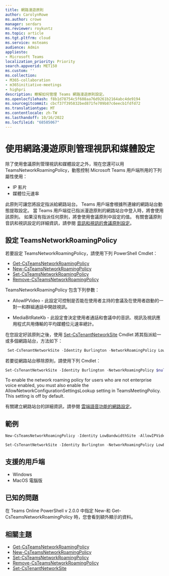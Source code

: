 ```yaml
---
title: 網路漫遊原則
author: CarolynRowe
ms.author: crowe
manager: serdars
ms.reviewer: roykuntz
ms.topic: article
ms.tgt.pltfrm: cloud
ms.service: msteams
audience: Admin
appliesto:
- Microsoft Teams
localization_priority: Priority
search.appverid: MET150
ms.custom: ''
ms.collection:
- M365-collaboration
- m365initiative-meetings
- highpri
description: 瞭解如何管理 Teams 網路漫遊原則設定。
ms.openlocfilehash: f8b1d78754c5f608aa76d9261b2164abc4de9194
ms.sourcegitcommit: cbcf37f395832bed871fe709b87c6eecb1fdfd72
ms.translationtype: MT
ms.contentlocale: zh-TW
ms.lasthandoff: 10/16/2022
ms.locfileid: "68585067"
---
```

# <a name="manage-video-and-media-settings-with-the-network-roaming-policy"></a>使用網路漫遊原則管理視訊和媒體設定

除了使用會議原則管理視訊和媒體設定之外，現在您還可以用 TeamsNetworkRoamingPolicy，動態控制 Microsoft Teams 用戶端所用的下列屬性使用： 

- IP 影片
- 媒體位元速率

此原則可讓您將設定指派給網路站台。 Teams 用戶端會根據所連線的網路站台動態提取設定。 當 Teams 用戶端從已指派漫遊原則的網路站台中登入時，將會使用該原則。 如果沒有指派任何原則，將會使用會議原則中設定的值。 有關會議原則音訊和視訊設定的詳細資訊，請參閱 [音訊和視訊的會議原則設定](meeting-policies-audio-and-video.md)。

## <a name="configure-the-teamsnetworkroamingpolicy"></a>設定 TeamsNetworkRoamingPolicy

若要設定 TeamsNetworkRoamingPolicy，請使用下列 PowerShell Cmdlet：

- [Get-CsTeamsNetworkRoamingPolicy](/powershell/module/skype/get-csteamsnetworkroamingpolicy)
- [New-CsTeamsNetworkRoamingPolicy](/powershell/module/skype/new-csteamsnetworkroamingpolicy)
- [Set-CsTeamsNetworkRoamingPolicy](/powershell/module/skype/set-csteamsnetworkroamingpolicy)
- [Remove-CsTeamsNetworkRoamingPolicy](/powershell/module/skype/remove-csteamsnetworkroamingpolicy)

TeamsNetworkRoamingPolicy 包含下列參數：

- AllowIPVideo - 此設定可控制是否能在使用者主持的會議及在使用者啟動的一對一和群組通話中開啟視訊。

- MediaBitRateKb - 此設定會決定使用者通話和會議中的音訊、視訊及視訊應用程式共用傳輸的平均媒體位元速率總計。

在您設定好該原則之後，使用 [Set-CsTenantNetworkSite](/powershell/module/skype/set-cstenantnetworksite) Cmdlet 將其指派給一或多個網路站台，方法如下：

```PowerShell
 Set-CsTenantNetworkSite -Identity Burlington -NetworkRoamingPolicy LowBandwidthSite
 ``` 
 
 若要從網路站台移除原則，請使用下列 Cmdlet：
 
 ```PowerShell
 Set-CsTenantNetworkSite -Identity Burlington -NetworkRoamingPolicy $null
 ```

To enable the network roaming policy for users who are not enterprise voice enabled, you must also enable the AllowNetworkConfigurationSettingsLookup setting in TeamsMeetingPolicy. This setting is off by default.

有關建立網路站台的詳細資訊，請參閱 [雲端語音功能的網路設定](cloud-voice-network-settings.md)。 

## <a name="examples"></a>範例

```PowerShell
New-CsTeamsNetworkRoamingPolicy -Identity LowBandwidthSite -AllowIPVideo $false -MediaBitRateKb 1000
```

```PowerShell
Set-CsTenantNetworkSite -Identity Burlington -NetworkRoamingPolicy LowBandwidthSite
```

## <a name="supported-clients"></a>支援的用戶端

- Windows 
- MacOS 電腦版

## <a name="known-issues"></a>已知的問題

在 Teams Online PowerShell v 2.0.0 中指定 New-和 Get-CsTeamsNetworkRoamingPolicy 時，您會看到額外顯示的資料。


## <a name="related-topics"></a>相關主題

- [Get-CsTeamsNetworkRoamingPolicy](/powershell/module/skype/get-csteamsnetworkroamingpolicy)
- [New-CsTeamsNetworkRoamingPolicy](/powershell/module/skype/new-csteamsnetworkroamingpolicy)
- [Set-CsTeamsNetworkRoamingPolicy](/powershell/module/skype/set-csteamsnetworkroamingpolicy)
- [Remove-CsTeamsNetworkRoamingPolicy](/powershell/module/skype/remove-csteamsnetworkroamingpolicy)
- [Set-CsTenantNetworkSite](/powershell/module/skype/set-cstenantnetworksite)
